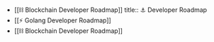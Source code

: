 - [[⛓ Blockchain Developer Roadmap]]
  title:: ⚓️ Developer Roadmap
- [[⚡️ Golang Developer Roadmap]]
- [[⛓ Blockchain Developer Roadmap]]